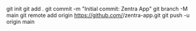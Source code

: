 git init
git add .
git commit -m "Initial commit: Zentra App"
git branch -M main
git remote add origin https://github.com/<your-username>/zentra-app.git
git push -u origin main
